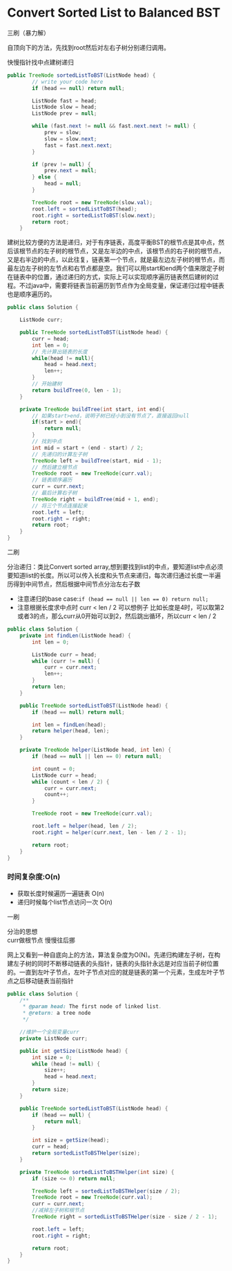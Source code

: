 # Convert Sorted List to Balanced BST

三刷（暴力解）

自顶向下的方法，先找到root然后对左右子树分别递归调用。

快慢指针找中点建树递归

```java
public TreeNode sortedListToBST(ListNode head) {
        // write your code here
        if (head == null) return null;

        ListNode fast = head;
        ListNode slow = head;
        ListNode prev = null;

        while (fast.next != null && fast.next.next != null) {
            prev = slow;
            slow = slow.next;
            fast = fast.next.next;
        }

        if (prev != null) {
            prev.next = null;
        } else {
            head = null;
        }

        TreeNode root = new TreeNode(slow.val);
        root.left = sortedListToBST(head);
        root.right = sortedListToBST(slow.next);
        return root;
    }
```

建树比较方便的方法是递归，对于有序链表，高度平衡BST的根节点是其中点，然后该根节点的左子树的根节点，又是左半边的中点，该根节点的右子树的根节点，又是右半边的中点，以此往复，链表第一个节点，就是最左边左子树的根节点，而最左边左子树的左节点和右节点都是空。我们可以用start和end两个值来限定子树在链表中的位置，通过递归的方式，实际上可以实现顺序遍历链表然后建树的过程。不过java中，需要将链表当前遍历到节点作为全局变量，保证递归过程中链表也是顺序遍历的。

```java
public class Solution {

    ListNode curr;

    public TreeNode sortedListToBST(ListNode head) {
        curr = head;
        int len = 0;
        // 先计算出链表的长度
        while(head != null){
            head = head.next;
            len++;
        }
        // 开始建树
        return buildTree(0, len - 1);
    }

    private TreeNode buildTree(int start, int end){
        // 如果start>end，说明子树已经小到没有节点了，直接返回null
        if(start > end){
            return null;
        }
        // 找到中点
        int mid = start + (end - start) / 2;
        // 先递归的计算左子树
        TreeNode left = buildTree(start, mid - 1);
        // 然后建立根节点
        TreeNode root = new TreeNode(curr.val);
        // 链表顺序遍历
        curr = curr.next;
        // 最后计算右子树
        TreeNode right = buildTree(mid + 1, end);
        // 将三个节点连接起来
        root.left = left;
        root.right = right;
        return root;
    }
}
```

二刷

分治递归：类比Convert sorted array,想到要找到list的中点，要知道list中点必须要知道list的长度。所以可以传入长度和头节点来递归，每次递归通过长度一半遍历得到中间节点，然后根据中间节点分治左右子数

* 注意递归的base case:`if (head == null || len == 0) return null;`
* 注意根据长度求中点时 curr &lt; len / 2  可以想例子 比如长度是4时，可以取第2或者3的点，那么curr从0开始可以到2，然后跳出循环，所以curr &lt; len / 2

```java
public class Solution {
    private int findLen(ListNode head) {
        int len = 0;

        ListNode curr = head;
        while (curr != null) {
            curr = curr.next;
            len++;
        }
        return len;
    }

    public TreeNode sortedListToBST(ListNode head) {
        if (head == null) return null;

        int len = findLen(head);
        return helper(head, len);
    }

    private TreeNode helper(ListNode head, int len) {
        if (head == null || len == 0) return null;

        int count = 0;
        ListNode curr = head;
        while (count < len / 2) {
            curr = curr.next;
            count++;
        }

        TreeNode root = new TreeNode(curr.val);

        root.left = helper(head, len / 2);
        root.right = helper(curr.next, len - len / 2 - 1);

        return root;
    }
}
```

### 时间复杂度:O\(n\)

* 获取长度时候遍历一遍链表 O\(n\)
* 递归时候每个list节点访问一次 O\(n\)

一刷

分治的思想  
curr做根节点 慢慢往后挪

网上又看到一种自底向上的方法，算法复杂度为O\(N\)。先递归构建左子树，在构建左子树的同时不断移动链表的头指针，链表的头指针永远是对应当前子树位置的。一直到左叶子节点，左叶子节点对应的就是链表的第一个元素，生成左叶子节点之后移动链表当前指针

```java
public class Solution {
    /**
     * @param head: The first node of linked list.
     * @return: a tree node
     */

    //维护一个全局变量curr
    private ListNode curr;

    public int getSize(ListNode head) {
        int size = 0;
        while (head != null) {
            size++;
            head = head.next;
        }
        return size;
    }

    public TreeNode sortedListToBST(ListNode head) {  
        if (head == null) {
            return null;
        }

        int size = getSize(head);
        curr = head;
        return sortedListToBSTHelper(size);
    }

    private TreeNode sortedListToBSTHelper(int size) {
        if (size <= 0) return null;

        TreeNode left = sortedListToBSTHelper(size / 2);
        TreeNode root = new TreeNode(curr.val);
        curr = curr.next;
        //减掉左子树和根节点
        TreeNode right = sortedListToBSTHelper(size - size / 2 - 1);

        root.left = left;
        root.right = right;

        return root;
    }
}
```



